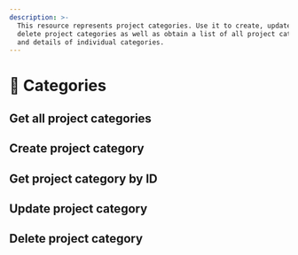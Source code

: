 ```yaml
---
description: >-
  This resource represents project categories. Use it to create, update, and
  delete project categories as well as obtain a list of all project categories
  and details of individual categories.
---
```


# 🍂 Categories

## Get all project categories

## Create project category

## Get project category by ID

## Update project category

## Delete project category

